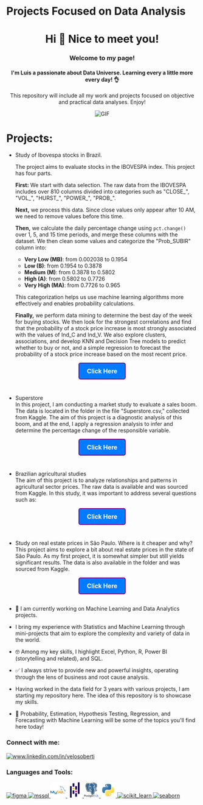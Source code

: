 # Projects Focused on Data Analysis

<h1 align="center">Hi 👋 Nice to meet you!</h1>
<h3 align="center">Welcome to my page!</h3>
<h4 align="center">I'm Luis a passionate about Data Universe. Learning every a little more every day! 👌</h4>



<p align="center"> This repository will include all my work and projects focused on objective and practical data analyses. Enjoy! </p>


<p align="center">
  <img src="https://i.pinimg.com/originals/74/5f/d3/745fd3d279f7c5f27dc4e12fd583e68f.gif" width="auto" height="auto" alt="GIF">
</p>

##

# **Projects:**


- Study of Ibovespa stocks in Brazil.
        <p>The project aims to evaluate stocks in the IBOVESPA index. This project has four parts.</p>
        <p><strong>First:</strong> We start with data selection. The raw data from the IBOVESPA includes over 810 columns divided into categories such as "CLOSE_", "VOL_", "HURST_", "POWER_", "PROB_".</p>
        <p><strong>Next,</strong> we process this data. Since close values only appear after 10 AM, we need to remove values before this time.</p>
        <p><strong>Then,</strong> we calculate the daily percentage change using <code>pct.change()</code> over 1, 5, and 15 time periods, and merge these columns with the dataset. We then clean some values and categorize the "Prob_SUBIR" column into:</p>
        <ul>
            <li><strong>Very Low (MB)</strong>: from 0.002038 to 0.1954</li>
            <li><strong>Low (B)</strong>: from 0.1954 to 0.3878</li>
            <li><strong>Medium (M)</strong>: from 0.3878 to 0.5802</li>
            <li><strong>High (A)</strong>: from 0.5802 to 0.7726</li>
            <li><strong>Very High (MA)</strong>: from 0.7726 to 0.965</li>
        </ul>
        <p>This categorization helps us use machine learning algorithms more effectively and enables probability calculations.</p>
        <p><strong>Finally,</strong> we perform data mining to determine the best day of the week for buying stocks. We then look for the strongest correlations and find that the probability of a stock price increase is most strongly associated with the values of Ind_C and Ind_V. We also explore clusters, associations, and develop KNN and Decision Tree models to predict whether to buy or not, and a simple regression to forecast the probability of a stock price increase based on the most recent price.</p>

<p align="center">
  <a href="https://github.com/velosoberti/Data-Analytics-/tree/main/PROJETO%20-%20ANALISE%20AÇÕES%20DO%20IBOVESPA" style="
    display: inline-block;
    padding: 10px 20px;
    font-size: 16px;
    font-weight: bold;
    color: #fff;
    background-color: #007bff;
    border: 2px solid #800080;
    border-radius: 5px;
    text-decoration: none;
  ">
    Click Here
  </a>
</p>

#

- Superstore  
In this project, I am conducting a market study to evaluate a sales boom. The data is located in the folder in the file "Superstore.csv," collected from Kaggle. The aim of this project is a diagnostic analysis of this boom, and at the end, I apply a regression analysis to infer and determine the percentage change of the responsible variable.


<p align="center">
  <a href="https://github.com/velosoberti/Data-Analytics-/tree/main/PROJETO%20-%20SUPERSTORE" style="
    display: inline-block;
    padding: 10px 20px;
    font-size: 16px;
    font-weight: bold;
    color: #fff;
    background-color: #007bff;
    border: 2px solid #800080;
    border-radius: 5px;
    text-decoration: none;
  ">
    Click Here
  </a>
</p>

#


- Brazilian agricultural studies  
The aim of this project is to analyze relationships and patterns in agricultural sector prices. The raw data is available and was sourced from Kaggle. In this study, it was important to address several questions such as:


<p align="center">
  <a href="https://github.com/velosoberti/Data-Analytics-/tree/main/PROJETO%20-%20PREÇOS%20DA%20AGRICULTURA" style="
    display: inline-block;
    padding: 10px 20px;
    font-size: 16px;
    font-weight: bold;
    color: #fff;
    background-color: #007bff;
    border: 2px solid #800080;
    border-radius: 5px;
    text-decoration: none;
  ">
    Click Here
  </a>
</p>


#

- Study on real estate prices in São Paulo. Where is it cheaper and why?
This project aims to explore a bit about real estate prices in the state of São Paulo. As my first project, it is somewhat simpler but still yields significant results. The data is also available in the folder and was sourced from Kaggle.


<p align="center">
  <a href="https://github.com/velosoberti/Data-Analytics-/tree/main/PROJETO%20-%20ANALISE%20DE%20DADOS%20DOS%20ALUGUÉIS%20DE%20IMÓVEIS%20-%20SP" style="
    display: inline-block;
    padding: 10px 20px;
    font-size: 16px;
    font-weight: bold;
    color: #fff;
    background-color: #007bff;
    border: 2px solid #800080;
    border-radius: 5px;
    text-decoration: none;
  ">
    Click Here
  </a>
</p>




##

- 🔭 I am currently working on Machine Learning and Data Analytics projects.

- I bring my experience with Statistics and Machine Learning through mini-projects that aim to explore the complexity and variety of data in the world.

- 🤓 Among my key skills, I highlight Excel, Python, R, Power BI (storytelling and related), and SQL.

- ✅ I always strive to provide new and powerful insights, operating through the lens of business and root cause analysis.

- Having worked in the data field for 3 years with various projects, I am starting my repository here. The idea of this repository is to showcase my skills.

- 📘 Probability, Estimation, Hypothesis Testing, Regression, and Forecasting with Machine Learning will be some of the topics you'll find here today!







<h3 align="left">Connect with me:</h3>
<p align="left">
<a href="https://linkedin.com/in/www.linkedin.com/in/velosoberti" target="blank"><img align="center" src="https://raw.githubusercontent.com/rahuldkjain/github-profile-readme-generator/master/src/images/icons/Social/linked-in-alt.svg" alt="www.linkedin.com/in/velosoberti" height="30" width="40" /></a>
</p>

<h3 align="left">Languages and Tools:</h3>
<p align="left"> <a href="https://www.figma.com/" target="_blank" rel="noreferrer"> <img src="https://www.vectorlogo.zone/logos/figma/figma-icon.svg" alt="figma" width="40" height="40"/> </a> <a href="https://www.microsoft.com/en-us/sql-server" target="_blank" rel="noreferrer"> <img src="https://www.svgrepo.com/show/303229/microsoft-sql-server-logo.svg" alt="mssql" width="40" height="40"/> </a> <a href="https://www.mysql.com/" target="_blank" rel="noreferrer"> <img src="https://raw.githubusercontent.com/devicons/devicon/master/icons/mysql/mysql-original-wordmark.svg" alt="mysql" width="40" height="40"/> </a> <a href="https://pandas.pydata.org/" target="_blank" rel="noreferrer"> <img src="https://raw.githubusercontent.com/devicons/devicon/2ae2a900d2f041da66e950e4d48052658d850630/icons/pandas/pandas-original.svg" alt="pandas" width="40" height="40"/> </a> <a href="https://www.postgresql.org" target="_blank" rel="noreferrer"> <img src="https://raw.githubusercontent.com/devicons/devicon/master/icons/postgresql/postgresql-original-wordmark.svg" alt="postgresql" width="40" height="40"/> </a> <a href="https://www.python.org" target="_blank" rel="noreferrer"> <img src="https://raw.githubusercontent.com/devicons/devicon/master/icons/python/python-original.svg" alt="python" width="40" height="40"/> </a> <a href="https://scikit-learn.org/" target="_blank" rel="noreferrer"> <img src="https://upload.wikimedia.org/wikipedia/commons/0/05/Scikit_learn_logo_small.svg" alt="scikit_learn" width="40" height="40"/> </a> <a href="https://seaborn.pydata.org/" target="_blank" rel="noreferrer"> <img src="https://seaborn.pydata.org/_images/logo-mark-lightbg.svg" alt="seaborn" width="40" height="40"/> </a> </p>
